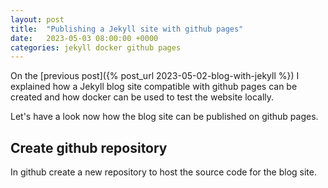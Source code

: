 ```yaml
---
layout: post
title:  "Publishing a Jekyll site with github pages"
date:   2023-05-03 08:00:00 +0000
categories: jekyll docker github pages
---
```


On the [previous post]({% post_url 2023-05-02-blog-with-jekyll %}) I explained how a Jekyll blog site compatible with github pages can be created and how docker can be used to test the website locally.

Let's have a look now how the blog site can be published on github pages.

## Create github repository

In github create a new repository to host the source code for the blog site.

